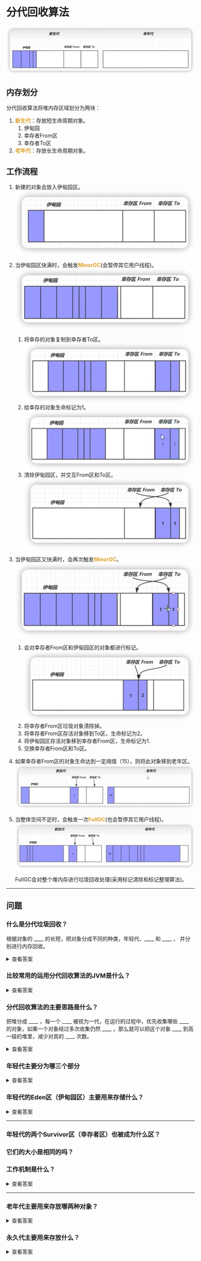 # 分代回收算法

![](img/69b497e0.png)

## 内存划分

分代回收算法将堆内存区域划分为两块：
1. <font color=#dea32c>**新生代**</font>：存放短生命周期对象。
    1. 伊甸园
    2. 幸存者From区
    3. 幸存者To区
2. <font color=#dea32c>**老年代**</font>：存放长生命周期对象。

## 工作流程
1. 新建的对象会放入伊甸园区。
    ![](img/79124b25.png)
   
2. 当伊甸园区快满时，会触发<font color=#dea32c>**MinorGC**</font>(会暂停其它用户线程)。
    ![](img/fbda6c0b.png)
   1. 将幸存的对象复制到幸存者To区。
        ![](img/3647aa52.png)
   2. 给幸存的对象生命标记为1。
        ![](img/5b35aa90.png)
   3. 清除伊甸园区，并交互From区和To区。
        ![](img/416eba07.png)

3. 当伊甸园区又快满时，会再次触发<font color=#dea32c>**MinorGC**</font>。
    ![](img/2c9270fa.png)
   1. 会对幸存者From区和伊甸园区的对象都进行标记。
        ![](img/fcdb83ad.png)
   2. 将幸存者From区垃圾对象清除掉。
   3. 将幸存者From区存活对象移到To区，生命标记为2。 
   4. 将伊甸园区存活对象移到幸存者From区，生命标记为1. 
   5. 交换幸存者From区和To区。
    
4. 如果幸存者From区的对象生命达到一定阈值（15），则将此对象移到老年区。
    ![](img/5378aafc.png)
   
5. 当整体空间不足时，会触发一次<font color=#dea32c>**FullGC**</font>(也会暂停其它用户线程)。
    ![](img/9831d344.png)
   
    FullGC会对整个堆内存进行垃圾回收处理(采用标记清除和标记整理算法)。
***
## 问题

### 什么是分代垃圾回收？
根据对象的 ____ 的长短，把对象分成不同的种类，年轻代、____ 和 ____ ，
并分别进行内存回收。

<details>   
<summary>查看答案</summary>
<pre>
生命周期，老年代，永久代
</pre>
</details>

### 比较常用的运用分代回收算法的JVM是什么？

<details>
<summary>查看答案</summary>
<pre>
SUN公司的HotSpot
</pre>
</details>

### 分代回收算法的主要思路是什么？
把堆分成 ____ ，每一个 ____ 被视为一代，在运行的过程中，优先收集哪些  ____
的对象，如果一个对象经过多次收集仍然 ____ ，那么就可以把这个对象 ____
到高一级的堆里，减少对其的 ____ 次数。

<details>
<summary>查看答案</summary>
<pre>
多个子堆 子堆 年幼 存活 转移 扫描
</pre>
</details>

### 年轻代主要分为哪三个部分

<details>
<summary>查看答案</summary>
<pre>
Eden区和两个相同的Survivor区
</pre>
</details>

### 年轻代的Eden区（伊甸园区）主要用来存储什么？

<details>
<summary>查看答案</summary>
<pre>
新建的对象
</pre>
</details>

***

### 年轻代的两个Survivor区（幸存者区）也被成为什么区？
### 它们的大小是相同的吗？
### 工作机制是什么？
<details>
<summary>查看答案</summary>
<pre>
from区和to区
是的
在使用复制回收算法时，作为双缓存，起到内存整理的作用
</pre>
</details>

***

### 老年代主要用来存放哪两种对象？

<details>
<summary>查看答案</summary>
<pre>
长生命周期的对象，超大的对象
</pre>
</details>

### 永久代主要用来存放什么？

<details>
<summary>查看答案</summary>
<pre>
字符串常量池，静态变量
</pre>
</details>